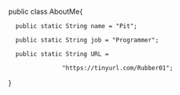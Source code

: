 public class AboutMe{

      public static String name = "Pit";
   
      public static String job = "Programmer";
    
      public static String URL = 
   
                   "https://tinyurl.com/Rubber01";
                   
}
